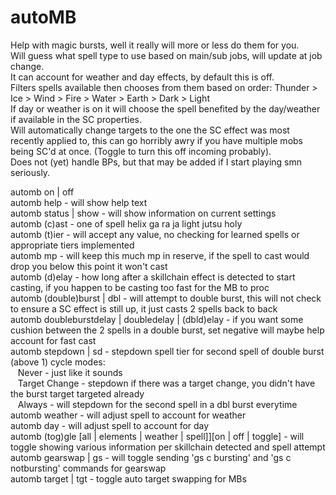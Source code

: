 # autoMB
Help with magic bursts, well it really will more or less do them for you.  
Will guess what spell type to use based on main/sub jobs, will update at job change.  
It can account for weather and day effects, by default this is off.  
Filters spells available then chooses from them based on order: Thunder > Ice > Wind > Fire > Water > Earth > Dark > Light  
If day or weather is on it will choose the spell benefited by the day/weather if available in the SC properties.  
Will automatically change targets to the one the SC effect was most recently applied to, this can go horribly awry if you have multiple mobs being SC'd at once. (Toggle to turn this off incoming probably).  
Does not (yet) handle BPs, but that may be added if I start playing smn seriously.  
 
automb on | off  
automb help - will show help text  
automb status | show - will show information on current settings  
automb (c)ast <spelltype> - one of spell helix ga ra ja light jutsu holy  
automb (t)ier <casttier> - will accept any value, no checking for learned spells or appropriate tiers implemented  
automb mp <amount> - will keep this much mp in reserve, if the spell to cast would drop you below this point it won't cast  
automb (d)elay - how long after a skillchain effect is detected to start casting, if you happen to be casting too fast for the MB to proc  
automb (double)burst | dbl - will attempt to double burst, this will not check to ensure a SC effect is still up, it just casts 2 spells back to back  
automb doubleburstdelay | doubledelay | (dbld)elay - if you want some cushion between the 2 spells in a double burst, set negative will maybe help account for fast cast  
automb stepdown | sd - stepdown spell tier for second spell of double burst (above 1) cycle modes:  
&nbsp;&nbsp;&nbsp;Never - just like it sounds  
&nbsp;&nbsp;&nbsp;Target Change - stepdown if there was a target change, you didn't have the burst target targeted already  
&nbsp;&nbsp;&nbsp;Always - will stepdown for the second spell in a dbl burst everytime  
automb weather - will adjust spell to account for weather  
automb day - will adjust spell to account for day  
automb (tog)gle [all | elements | weather | spell]][on | off | toggle] - will toggle showing various information per skillchain detected and spell attempt  
automb gearswap | gs - will toggle sending 'gs c bursting' and 'gs c notbursting' commands for gearswap  
automb target | tgt - toggle auto target swapping for MBs
